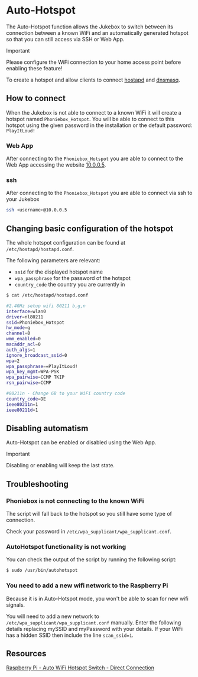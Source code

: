 # Auto-Hotspot

The Auto-Hotspot function allows the Jukebox to switch between its
connection between a known WiFi and an automatically generated hotspot
so that you can still access via SSH or Web App.

> [!IMPORTANT]
> Please configure the WiFi connection to your home access point before enabling these feature!

To create a hotspot and allow clients to connect
[hostapd](http://w1.fi/hostapd/) and [dnsmasq](https://thekelleys.org.uk/dnsmasq/doc.html).

## How to connect

When the Jukebox is not able to connect to a known WiFi it will create a
hotspot named `Phoniebox_Hotspot`. You will be able to connect to this
hotspot using the given password in the installation or the default
password: `PlayItLoud!`

### Web App

After connecting to the `Phoniebox_Hotspot` you are able to connect to
the Web App accessing the website [10.0.0.5](http://10.0.0.5/).

### ssh

After connecting to the `Phoniebox_Hotspot` you are able to connect via
ssh to your Jukebox

``` bash
ssh <username>@10.0.0.5
```

## Changing basic configuration of the hotspot

The whole hotspot configuration can be found at
`/etc/hostapd/hostapd.conf`.

The following parameters are relevant:

- `ssid` for the displayed hotspot name
- `wpa_passphrase` for the password of the hotspot
- `country_code` the country you are currently in

``` bash
$ cat /etc/hostapd/hostapd.conf

#2.4GHz setup wifi 80211 b,g,n
interface=wlan0
driver=nl80211
ssid=Phoniebox_Hotspot
hw_mode=g
channel=8
wmm_enabled=0
macaddr_acl=0
auth_algs=1
ignore_broadcast_ssid=0
wpa=2
wpa_passphrase==PlayItLoud!
wpa_key_mgmt=WPA-PSK
wpa_pairwise=CCMP TKIP
rsn_pairwise=CCMP

#80211n - Change GB to your WiFi country code
country_code=DE
ieee80211n=1
ieee80211d=1
```

## Disabling automatism

Auto-Hotspot can be enabled or disabled using the Web App.

> [!IMPORTANT]
> Disabling or enabling will keep the last state.

## Troubleshooting

### Phoniebox is not connecting to the known WiFi

The script will fall back to the hotspot so you still have some type of
connection.

Check your password in `/etc/wpa_supplicant/wpa_supplicant.conf`.

### AutoHotspot functionality is not working

You can check the output of the script by running the following script:

``` bash
$ sudo /usr/bin/autohotspot
```

### You need to add a new wifi network to the Raspberry Pi

Because it is in Auto-Hotspot mode, you won\'t be able to scan for new
wifi signals.

You will need to add a new network to
`/etc/wpa_supplicant/wpa_supplicant.conf` manually. Enter the following
details replacing mySSID and myPassword with your details. If your WiFi
has a hidden SSID then include the line `scan_ssid=1`.

## Resources

[Raspberry Pi - Auto WiFi Hotspot Switch - Direct
Connection](https://www.raspberryconnect.com/projects/65-raspberrypi-hotspot-accesspoints/158-raspberry-pi-auto-wifi-hotspot-switch-direct-connection)
